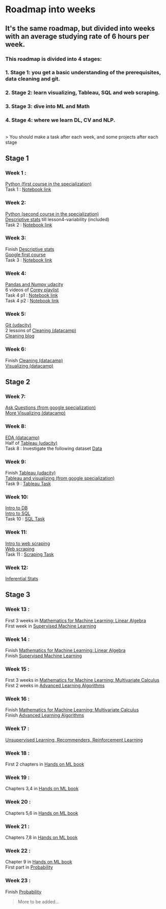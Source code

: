 # Roadmap into weeks

## It's the same roadmap, but divided into weeks with an average studying rate of 6 hours per week.

### This roadmap is divided into 4 stages:
### 1. Stage 1: you get a basic understanding of the prerequisites, data cleaning and git.
### 2. Stage 2: learn visualizing, Tableau, SQL and web scraping.
### 3. Stage 3: dive into ML and Math
### 4. Stage 4: where we learn DL, CV and NLP.


<br>
> You should make a task after each week, and some projects after each stage

## Stage 1
### Week 1 :
[Python (first course in the specialization)](https://www.coursera.org/learn/python?specialization=python) <br> 
Task 1 : [Notebook link](https://colab.research.google.com/drive/1N_sxUfzFwAEQmqVuOxMfaRGxFuw9DnPm?usp=sharing) <br> 

### Week 2:
[Python (second course in the specialization)]( https://www.coursera.org/learn/python-data?specialization=python) <br> 
[Descriptive stats](https://www.udacity.com/course/intro-to-descriptive-statistics--ud827) till lesson4-variability (included) <br>
Task 2 : [Notebook link](https://colab.research.google.com/drive/1JCuKVSZPRKMOG4xzD36Oo0oSHq9628w8?fbclid=IwAR2QiEDl6vzgsERONTARCt2GWgDb-apTwZOjrcJRTOIVMrmT4dfiMj-KyXo) <br> 

### Week 3:
Finish [Descriptive stats](https://www.udacity.com/course/intro-to-descriptive-statistics--ud827) <br>
[Google first course](https://www.coursera.org/learn/foundations-data?specialization=google-data-analytics) <br>
Task 3 : [Notebook link](https://colab.research.google.com/drive/1tA5Ryyoj1TKyNO2_NoH2M_MB9oNAuTob?usp=sharing) <br> 

### Week 4:
[Pandas and Numpy udacity](https://classroom.udacity.com/courses/ud170 ) <br>
6 videos of [Corey playlist](https://www.youtube.com/playlist?list=PL-osiE80TeTsWmV9i9c58mdDCSskIFdDS ) <br>
Task 4 p1 : [Notebook link](https://colab.research.google.com/drive/1bAS39rOstc4bf3vdaTvD8PEjlHyIB8wp?usp=sharing#scrollTo=MwzekJmUstWR) <br> 
Task 4 p2 : [Notebook link](https://colab.research.google.com/drive/1jGpdatYPiQv5VLPtQutRPtGsi6Bpm3U4?usp=sharing) <br> 


### Week 5:
[Git (udacity)](https://bit.ly/3I1h8yc) <br>
2 lessons of [Cleaning (datacamp)](https://app.datacamp.com/learn/courses/cleaning-data-in-python) <br> 
[Cleaning blog](https://bit.ly/3vXqybR ) <br>


### Week 6:
Finish [Cleaning (datacamp)](https://app.datacamp.com/learn/courses/cleaning-data-in-python) <br>
[Visualizing (datacamp)](https://app.datacamp.com/learn/courses/introduction-to-data-visualization-with-seaborn ) <br>

## Stage 2
### Week 7:
[Ask Questions (from google specialization)](https://www.coursera.org/learn/ask-questions-make-decisions?specialization=google-data-analytics) <br>
[More Visualizing (datacamp)](https://app.datacamp.com/learn/courses/intermediate-data-visualization-with-seaborn ) <br>


### Week 8:
[EDA (datacamp)](https://app.datacamp.com/learn/courses/exploratory-data-analysis-in-python) <br>
Half of [Tableau (udacity)](https://www.udacity.com/course/data-visualization-in-tableau--ud1006 ) <br>
Task 8 : Investigate the following dataset [Data](https://www.kaggle.com/datasets/jessemostipak/hotel-booking-demand)


### Week 9:
Finish [Tableau (udacity)](https://www.udacity.com/course/data-visualization-in-tableau--ud1006 ) <br>
[Tableau and visualizing (from google specialization)](https://www.coursera.org/learn/visualize-data?specialization=google-data-analytics) <br>
Task 9 : [Tableau Task](https://docs.google.com/document/d/1TamjhCdFRgyPi6ZRiYFGRs5KyECbcN6a_vpimEK-aP8/edit?usp=sharing)


### Week 10:
[Intro to DB](https://app.datacamp.com/learn/courses/introduction-to-relational-databases-in-sql) <br>
[Intro to SQL](https://app.datacamp.com/learn/courses/introduction-to-sql) <br>
Task 10 : [SQL Task](https://docs.google.com/document/d/17i9YNOBgyrKJ8cNAA43zDMcUJ7yj3xwrImcZ-SjoHVY/edit?usp=sharing)


### Week 11:
[Intro to web scraping](https://app.datacamp.com/learn/courses/intermediate-importing-data-in-python) <br>
[Web scraping](https://app.datacamp.com/learn/courses/web-scraping-with-python) <br> 
Task 11 : [Scraping Task](https://docs.google.com/document/d/1TmhlH5gOV-glWIMgq6P51sPr3GezLnpaiEqDlptsVDE/edit?usp=sharing)
 

### Week 12:
[Inferential Stats](https://classroom.udacity.com/courses/ud201 ) <br>



## Stage 3
### Week 13 :
First 3 weeks in [Mathematics for Machine Learning: Linear Algebra](https://www.coursera.org/learn/linear-algebra-machine-learning?specialization=mathematics-machine-learning) <br> 
First week in [Supervised Machine Learning](https://www.coursera.org/learn/machine-learning) <br> 


### Week 14 :
Finish [Mathematics for Machine Learning: Linear Algebra](https://www.coursera.org/learn/linear-algebra-machine-learning?specialization=mathematics-machine-learning) <br>
Finish [Supervised Machine Learning](https://www.coursera.org/learn/machine-learning) <br> 


### Week 15 :
First 3 weeks in [Mathematics for Machine Learning: Multivariate Calculus](https://www.coursera.org/learn/multivariate-calculus-machine-learning) <br>
First 2 weeks in [Advanced Learning Algorithms](https://www.coursera.org/learn/advanced-learning-algorithms) <br> 


### Week 16 :
Finish [Mathematics for Machine Learning: Multivariate Calculus](https://www.coursera.org/learn/multivariate-calculus-machine-learning) <br>
Finish [Advanced Learning Algorithms](https://www.coursera.org/learn/advanced-learning-algorithms) <br> 


### Week 17 :
[Unsupervised Learning, Recommenders, Reinforcement Learning](https://www.coursera.org/learn/unsupervised-learning-recommenders-reinforcement-learning) <br>


### Week 18 :
First 2 chapters in [Hands on ML book](https://drive.google.com/file/d/1tAoPyJfFOt6fzi2SFGJAJArPlIKWV5gd/view?usp=sharing) <br>


### Week 19 :
Chapters 3,4 in [Hands on ML book](https://drive.google.com/file/d/1tAoPyJfFOt6fzi2SFGJAJArPlIKWV5gd/view?usp=sharing) <br>


### Week 20 :
Chapters 5,6 in [Hands on ML book](https://drive.google.com/file/d/1tAoPyJfFOt6fzi2SFGJAJArPlIKWV5gd/view?usp=sharing) <br>


### Week 21 :
Chapters 7,8 in [Hands on ML book](https://drive.google.com/file/d/1tAoPyJfFOt6fzi2SFGJAJArPlIKWV5gd/view?usp=sharing) <br>


### Week 22 :
Chapter 9 in [Hands on ML book](https://drive.google.com/file/d/1tAoPyJfFOt6fzi2SFGJAJArPlIKWV5gd/view?usp=sharing) <br>
First part in [Probability](https://www.khanacademy.org/math/statistics-probability/probability-library) <br>


### Week 23 :
Finish [Probability](https://www.khanacademy.org/math/statistics-probability/probability-library) <br>

> More to be added...


